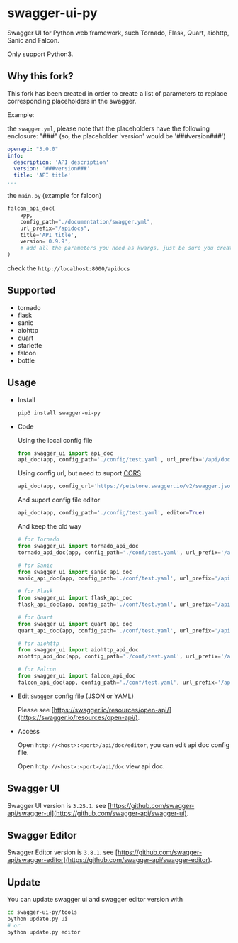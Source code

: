 # swagger-ui-py
Swagger UI for Python web framework, such Tornado, Flask, Quart, aiohttp, Sanic and Falcon.

Only support Python3.

## Why this fork?
This fork has been created in order to create a list of parameters to replace corresponding placeholders 
in the swagger.

Example:

the `swagger.yml`, please note that the placeholders have the following enclosure: "###" (so, the placeholder 'version' would be '###version###')
```yml
openapi: "3.0.0"
info:
  description: 'API description'
  version: '###version###'
  title: 'API title'
...
```
the `main.py` (example for falcon)

```python
falcon_api_doc(
    app,
    config_path="./documentation/swagger.yml",
    url_prefix="/apidocs",
    title='API title',
    version='0.9.9',
    # add all the parameters you need as kwargs, just be sure you created the corresponding placeholder first 
)
```

check the `http://localhost:8000/apidocs`


## Supported

- tornado
- flask
- sanic
- aiohttp
- quart
- starlette
- falcon
- bottle

## Usage

- Install

  ```bash
  pip3 install swagger-ui-py
  ```

- Code

  Using the local config file

  ```python
  from swagger_ui import api_doc
  api_doc(app, config_path='./config/test.yaml', url_prefix='/api/doc', title='API doc')
  ```

  Using config url, but need to suport [CORS](https://en.wikipedia.org/wiki/Cross-origin_resource_sharing)

  ```python
  api_doc(app, config_url='https://petstore.swagger.io/v2/swagger.json', url_prefix='/api/doc', title='API doc')
  ```

  And suport config file editor

  ```python
  api_doc(app, config_path='./config/test.yaml', editor=True)
  ```

  And keep the old way

  ```python
  # for Tornado
  from swagger_ui import tornado_api_doc
  tornado_api_doc(app, config_path='./conf/test.yaml', url_prefix='/api/doc', title='API doc')

  # for Sanic
  from swagger_ui import sanic_api_doc
  sanic_api_doc(app, config_path='./conf/test.yaml', url_prefix='/api/doc', title='API doc')

  # for Flask
  from swagger_ui import flask_api_doc
  flask_api_doc(app, config_path='./conf/test.yaml', url_prefix='/api/doc', title='API doc')

  # for Quart
  from swagger_ui import quart_api_doc
  quart_api_doc(app, config_path='./conf/test.yaml', url_prefix='/api/doc', title='API doc')

  # for aiohttp
  from swagger_ui import aiohttp_api_doc
  aiohttp_api_doc(app, config_path='./conf/test.yaml', url_prefix='/api/doc', title='API doc')
  
  # for Falcon
  from swagger_ui import falcon_api_doc
  falcon_api_doc(app, config_path='./conf/test.yaml', url_prefix='/api/doc', title='API doc')
  ```

- Edit `Swagger` config file (JSON or YAML)
  
  Please see [https://swagger.io/resources/open-api/](https://swagger.io/resources/open-api/).

- Access

  Open `http://<host>:<port>/api/doc/editor`, you can edit api doc config file.

  Open `http://<host>:<port>/api/doc` view api doc.

## Swagger UI
Swagger UI version is `3.25.1`. see [https://github.com/swagger-api/swagger-ui](https://github.com/swagger-api/swagger-ui).

## Swagger Editor
Swagger Editor version is `3.8.1`. see [https://github.com/swagger-api/swagger-editor](https://github.com/swagger-api/swagger-editor).

## Update
You can update swagger ui and swagger editor version with

```bash
cd swagger-ui-py/tools
python update.py ui
# or
python update.py editor
```
